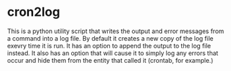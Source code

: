 # cron2log
This is a python utility script that writes the output and error messages from a command into a log file.  By default it creates a new copy of the log file exevry time it is run.  It has an option to append the output to the log file instead.  It also has an option that will cause it to simply log any errors that occur and hide them from the entity that called it (crontab, for example.)
